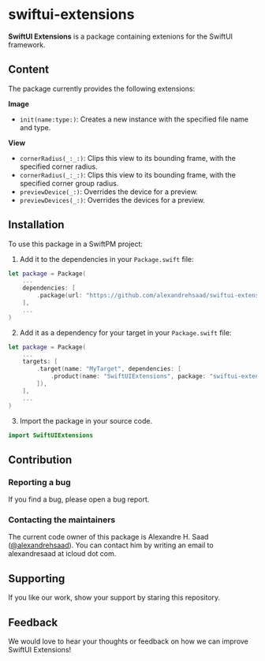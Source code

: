 # swiftui-extensions

**SwiftUI Extensions** is a package containing extenions for the SwiftUI framework.

## Content

The package currently provides the following extensions:

**Image**

- `init(name:type:)`: Creates a new instance with the specified file name and type.

**View**

- `cornerRadius(_:_:)`: Clips this view to its bounding frame, with the specified corner radius.
- `cornerRadius(_:_:)`: Clips this view to its bounding frame, with the specified corner group radius.
- `previewDevice(_:)`: Overrides the device for a preview.
- `previewDevices(_:)`: Overrides the devices for a preview.

## Installation

To use this package in a SwiftPM project:

1. Add it to the dependencies in your `Package.swift` file:

```swift
let package = Package(
    ...
    dependencies: [
        .package(url: "https://github.com/alexandrehsaad/swiftui-extensions.git", branch: "main")
    ],
    ...
)
```

2. Add it as a dependency for your target in your `Package.swift` file:

```swift
let package = Package(
    ...
    targets: [
        .target(name: "MyTarget", dependencies: [
            .product(name: "SwiftUIExtensions", package: "swiftui-extensions")
        ]),
    ],
    ...
)
```

3. Import the package in your source code.

```swift
import SwiftUIExtensions
```

## Contribution

### Reporting a bug

If you find a bug, please open a bug report.

### Contacting the maintainers

The current code owner of this package is Alexandre H. Saad ([@alexandrehsaad](https://github.com/alexandrehsaad)). You can contact him by writing an email to alexandresaad at icloud dot com.

## Supporting

If you like our work, show your support by staring this repository.

## Feedback

We would love to hear your thoughts or feedback on how we can improve SwiftUI Extensions!
